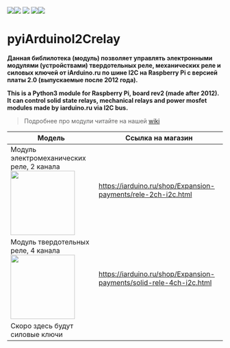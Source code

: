 [![](https://iarduino.ru/img/logo.svg)](https://iarduino.ru)[![](https://wiki.iarduino.ru/img/git-shop.svg?3)](https://iarduino.ru) [![](https://wiki.iarduino.ru/img/git-wiki.svg?2)](https://wiki.iarduino.ru) [![](https://wiki.iarduino.ru/img/git-lesson.svg?2)](https://lesson.iarduino.ru)[![](https://wiki.iarduino.ru/img/git-forum.svg?2)](http://forum.trema.ru)

# pyiArduinoI2Crelay

**Данная библилотека (модуль) позволяет управлять электронными модулями (устройствами) твердотельных реле, механических реле и силовых ключей от iArduino.ru по шине I2C на Raspberry Pi c версией платы 2.0 (выпускаемые после 2012 года).**


**This is a Python3 module for Raspberry Pi, board rev2 (made after 2012). It can control solid state relays, mechanical relays and power mosfet modules made by iarduino.ru via I2C bus.**

> Подробнее про модули читайте на нашей [wiki](https://wiki.iarduino.ru)

| Модель | Ссылка на магазин |
|--|--|
| Модуль электромеханических реле, 2 канала <img src="https://wiki.iarduino.ru/img/resources/1157/1157.svg" width="150px"></img> | https://iarduino.ru/shop/Expansion-payments/rele-2ch-i2c.html |
| Модуль твердотельных реле, 4 канала <img src="https://wiki.iarduino.ru/img/resources/1158/1158.svg" width="150px"></img> | https://iarduino.ru/shop/Expansion-payments/solid-rele-4ch-i2c.html |
| Скоро здесь будут силовые ключи |  |

